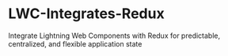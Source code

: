 # LWC-Integrates-Redux
Integrate Lightning Web Components with Redux for predictable, centralized, and flexible application state
